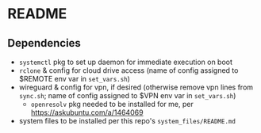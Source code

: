 # README
## Dependencies
- `systemctl` pkg to set up daemon for immediate execution on boot
- `rclone` & config for cloud drive access (name of config assigned to $REMOTE env var in `set_vars.sh`)
- wireguard & config for vpn, if desired (otherwise remove vpn lines from `sync.sh`; name of config assigned to $VPN env var in `set_vars.sh`)
    - `openresolv` pkg needed to be installed for me, per https://askubuntu.com/a/1464069
- system files to be installed per this repo's `system_files/README.md`

